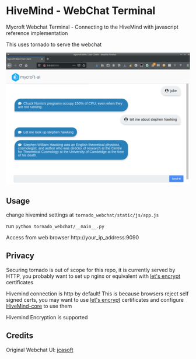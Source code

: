 # HiveMind - WebChat Terminal

Mycroft Webchat Terminal - Connecting to the HiveMind with javascript reference implementation

This uses tornado to serve the webchat

![](./webchat.png)


## Usage

change hivemind settings at ```tornado_webchat/static/js/app.js```

run ```python tornado_webchat/__main__.py```

Access from web browser http://your_ip_address:9090

## Privacy

Securing tornado is out of scope for this repo, it is currently served by HTTP, you probably want to set up nginx or equivalent with [let's encrypt](https://letsencrypt.org/) certificates

Hivemind connection is http by default! This is because browsers reject self signed certs, you may want to use [let's  encrypt](https://letsencrypt.org/) certificates and configure [HiveMind-core](https://github.com/OpenJarbas/HiveMind-core) to use them

Hivemind Encryption is supported

## Credits

Original Webchat UI: [jcasoft](https://github.com/jcasoft/external-services)



